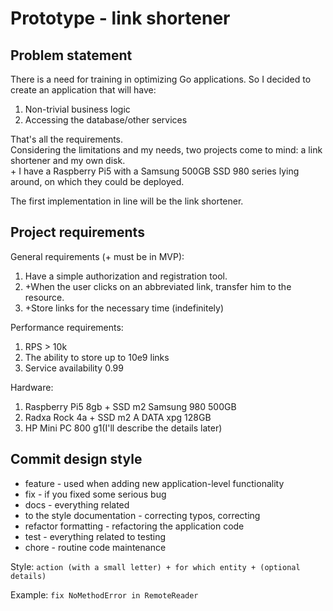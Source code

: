 # Prototype - link shortener

## Problem statement
There is a need for training in optimizing Go applications. 
So I decided to create an application that will have:
1. Non-trivial business logic
2. Accessing the database/other services

That's all the requirements.\
Considering the limitations and my needs, two projects come to mind: a link shortener and my own disk.\
\+ I have a Raspberry Pi5 with a Samsung 500GB SSD 980 series lying around, on which they could be deployed.

The first implementation in line will be the link shortener.

## Project requirements

General requirements (+ must be in MVP):
1. Have a simple authorization and registration tool.
2. +When the user clicks on an abbreviated link, transfer him to the resource. 
3. +Store links for the necessary time (indefinitely) 

Performance requirements:
1. RPS > 10k
2. The ability to store up to 10e9 links
3. Service availability 0.99

Hardware:
1) Raspberry Pi5 8gb + SSD m2 Samsung 980 500GB
2) Radxa  Rock 4a + SSD m2 A DATA xpg 128GB
3) HP Mini PC 800 g1(I'll describe the details later)


## Commit design style
- feature - used when adding new application-level functionality
- fix - if you fixed some serious bug
- docs - everything related
- to the style documentation - correcting typos, correcting
- refactor formatting - refactoring the application code
- test - everything related to testing
- chore - routine code maintenance

Style:
`action (with a small letter) + for which entity + (optional details)`

Example:
`fix NoMethodError in RemoteReader`

